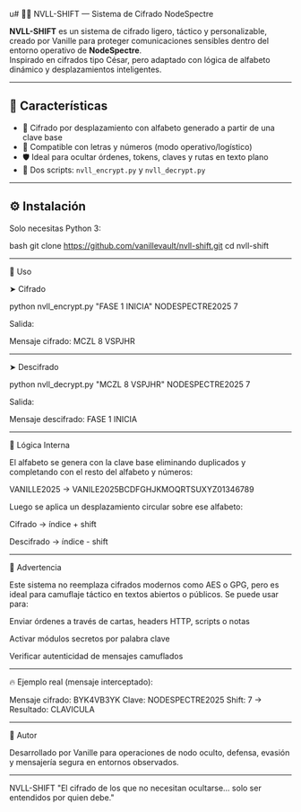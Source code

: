 u# 🕵️‍♂️ NVLL-SHIFT — Sistema de Cifrado NodeSpectre

**NVLL-SHIFT** es un sistema de cifrado ligero, táctico y personalizable, creado por Vanille para proteger comunicaciones sensibles dentro del entorno operativo de **NodeSpectre**.  
Inspirado en cifrados tipo César, pero adaptado con lógica de alfabeto dinámico y desplazamientos inteligentes.

---

## 🔐 Características

- 🔑 Cifrado por desplazamiento con alfabeto generado a partir de una clave base
- 🧩 Compatible con letras y números (modo operativo/logístico)
- 🛡️ Ideal para ocultar órdenes, tokens, claves y rutas en texto plano
- 📎 Dos scripts: `nvll_encrypt.py` y `nvll_decrypt.py`

---

## ⚙️ Instalación

Solo necesitas Python 3:

bash
git clone https://github.com/vanillevault/nvll-shift.git
cd nvll-shift


---

🧪 Uso

➤ Cifrado

python nvll_encrypt.py "FASE 1 INICIA" NODESPECTRE2025 7

Salida:

Mensaje cifrado: MCZL 8 VSPJHR


---

➤ Descifrado

python nvll_decrypt.py "MCZL 8 VSPJHR" NODESPECTRE2025 7

Salida:

Mensaje descifrado: FASE 1 INICIA


---

🧠 Lógica Interna

El alfabeto se genera con la clave base eliminando duplicados y completando con el resto del alfabeto y números:

VANILLE2025 → VANILE2025BCDFGHJKMOQRTSUXYZ01346789

Luego se aplica un desplazamiento circular sobre ese alfabeto:

Cifrado → índice + shift

Descifrado → índice - shift




---

🚨 Advertencia

Este sistema no reemplaza cifrados modernos como AES o GPG, pero es ideal para camuflaje táctico en textos abiertos o públicos. Se puede usar para:

Enviar órdenes a través de cartas, headers HTTP, scripts o notas

Activar módulos secretos por palabra clave

Verificar autenticidad de mensajes camuflados



---

🔥 Ejemplo real (mensaje interceptado):

Mensaje cifrado: BYK4VB3YK
Clave: NODESPECTRE2025
Shift: 7
→ Resultado: CLAVICULA


---

🧩 Autor

Desarrollado por Vanille para operaciones de nodo oculto, defensa, evasión y mensajería segura en entornos observados.


---

NVLL-SHIFT
"El cifrado de los que no necesitan ocultarse… solo ser entendidos por quien debe."
